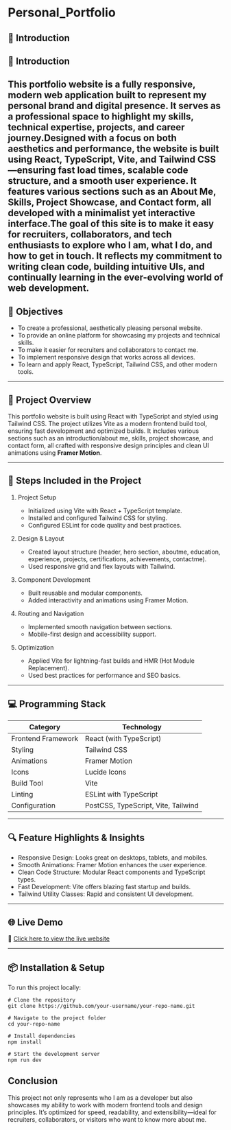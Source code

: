 # Personal_Portfolio
## 🧩 Introduction
## 🧩 Introduction

This portfolio website is a fully responsive, modern web application built to represent my personal brand and digital presence. It serves as a professional space to highlight my skills, technical expertise, projects, and career journey.Designed with a focus on both aesthetics and performance, the website is built using **React**, **TypeScript**, **Vite**, and **Tailwind CSS**—ensuring fast load times, scalable code structure, and a smooth user experience. It features various sections such as an About Me, Skills, Project Showcase, and Contact form, all developed with a minimalist yet interactive interface.The goal of this site is to make it easy for recruiters, collaborators, and tech enthusiasts to explore who I am, what I do, and how to get in touch. It reflects my commitment to writing clean code, building intuitive UIs, and continually learning in the ever-evolving world of web development.
---

## 🎯 Objectives

- To create a professional, aesthetically pleasing personal website.
- To provide an online platform for showcasing my projects and technical skills.
- To make it easier for recruiters and collaborators to contact me.
- To implement responsive design that works across all devices.
- To learn and apply React, TypeScript, Tailwind CSS, and other modern tools.

---

## 📝 Project Overview

This portfolio website is built using React with TypeScript and styled using Tailwind CSS. The project utilizes Vite as a modern frontend build tool, ensuring fast development and optimized builds. It includes various sections such as an introduction/about me, skills, project showcase, and contact form, all crafted with responsive design principles and clean UI animations using **Framer Motion**.

---

## 🔨 Steps Included in the Project

1. Project Setup
   - Initialized using Vite with React + TypeScript template.
   - Installed and configured Tailwind CSS for styling.
   - Configured ESLint for code quality and best practices.

2. Design & Layout
   - Created layout structure (header, hero section, aboutme, education, experience, projects, certifications, achievements, contactme).
   - Used responsive grid and flex layouts with Tailwind.

3. Component Development
   - Built reusable and modular components.
   - Added interactivity and animations using Framer Motion.

4. Routing and Navigation
   - Implemented smooth navigation between sections.
   - Mobile-first design and accessibility support.

5. Optimization
   - Applied Vite for lightning-fast builds and HMR (Hot Module Replacement).
   - Used best practices for performance and SEO basics.

---

## 💻 Programming Stack

| Category            | Technology            |
|---------------------|------------------------|
| Frontend Framework  | React (with TypeScript)|
| Styling             | Tailwind CSS           |
| Animations          | Framer Motion          |
| Icons               | Lucide Icons           |
| Build Tool          | Vite                   |
| Linting             | ESLint with TypeScript |
| Configuration       | PostCSS, TypeScript, Vite, Tailwind |

---

## 🔍 Feature Highlights & Insights

- Responsive Design: Looks great on desktops, tablets, and mobiles.
- Smooth Animations: Framer Motion enhances the user experience.
- Clean Code Structure: Modular React components and TypeScript types.
- Fast Development: Vite offers blazing fast startup and builds.
- Tailwind Utility Classes: Rapid and consistent UI development.

---

## 🌐 Live Demo

🚀 [Click here to view the live website](#)  


---

## 📦 Installation & Setup

To run this project locally:

```
# Clone the repository
git clone https://github.com/your-username/your-repo-name.git

# Navigate to the project folder
cd your-repo-name

# Install dependencies
npm install

# Start the development server
npm run dev
```
## Conclusion
This project not only represents who I am as a developer but also showcases my ability to work with modern frontend tools and design principles. It’s optimized for speed, readability, and extensibility—ideal for recruiters, collaborators, or visitors who want to know more about me.

